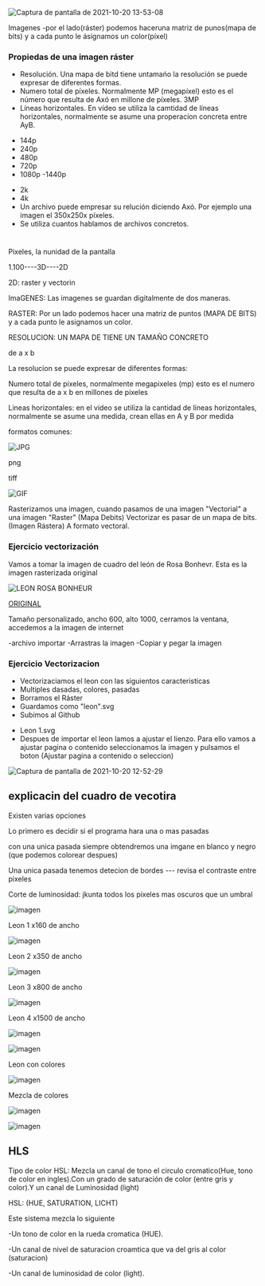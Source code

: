 

![Captura de pantalla de 2021-10-20 13-53-08](https://user-images.githubusercontent.com/90753279/138089405-300f224d-e4bb-4c1d-99a3-68a171cb908b.png)




Imagenes
 -por el lado(ráster) podemos haceruna matriz de punos(mapa de bits) y a cada punto le ásignamos un color(píxel)
 

### Propiedas de una imagen ráster
* Resolución. Una mapa de bitd tiene untamańo la resolución se puede expresar de diferentes formas.
*  Numero total de píxeles. Normalmente MP (megapíxel) esto es el número que resulta de Axó en millone de píxeles.   3MP
*  Líneas horizontales. En vídeo se utiliza la camtidad de líneas horizontales, normalmente se asume una properacíon concreta entre AyB.
-  144p
-  240p
-  480p
-  720p
-  1080p
-1440p
*  2k
*  4k
*  Un archivo puede empresar su relución diciendo Axó. Por ejemplo una imagen el 350x250x píxeles.
*  Se utiliza cuantos hablamos de archivos concretos.

# 
Pixeles, la nunidad de la pantalla

1.100----3D----2D

2D: raster y vectorin

ImaGENES: Las imagenes se guardan digitalmente de dos maneras. 

RASTER: Por un lado podemos hacer una matriz de puntos (MAPA DE BITS) y a cada punto le asignamos un color.


RESOLUCION: UN MAPA DE TIENE UN TAMAÑO CONCRETO

de a x b

La resolucion se puede expresar de diferentes formas: 

Numero total de pixeles, normalmente megapixeles (mp) esto es el numero que resulta de a x b en millones de pixeles

Lineas horizontales: en el video se utiliza la cantidad de lineas horizontales, normalmente se asume una medida, crean ellas en A y B por medida

formatos comunes:

![JPG](https://www.cleverfiles.com/howto/wp-content/uploads/2018/03/minion.jpg)

png

tiff

![GIF](https://i2.wp.com/hipertextual.com/wp-content/uploads/2016/10/giphy.gif?w=400&ssl=1)

 Rasterizamos una imagen, cuando pasamos de una imagen "Vectorial" a una imagen "Raster" (Mapa Debits)
 Vectorizar es pasar de un mapa de bits.(Imagen Rástera) A formato vectoral.

### Ejercicio vectorización

Vamos a tomar la imagen de cuadro del león de Rosa Bonhevr.
Esta es la imagen rasterizada original 

![LEON ROSA BONHEUR](https://content3.cdnprado.net/imagenes/Documentos/imgsem/a6/a61b/a61b0f48-75f0-43fe-a995-63cc36158cbc/51b34837-980c-420b-8be3-76e896cce33b_268.jpg)

[ORIGINAL](https://imagenes.elpais.com/resizer/BZC1wtnQ7F9Fh9_KJdxKWADf-yA=/1960x0/arc-anglerfish-eu-central-1-prod-prisa.s3.amazonaws.com/public/XFGHWVUB6GGPQQBIV36UCJXVOY.jpg)

Tamaño personalizado, ancho 600, alto 1000, cerramos la ventana, accedemos a la imagen de internet

-archivo importar
-Arrastras la imagen
-Copiar y pegar la imagen


### Ejercicio Vectorizacion

* Vectorizaciamos el leon con las siguientos caracteristicas 
* Multiples dasadas, colores, pasadas
* Borramos el Ráster
* Guardamos como "leon".svg
* Subimos al Github
- Leon 1.svg
- Despues de importar el leon lamos a ajustar el lienzo. Para ello vamos a ajustar pagina o contenido seleccionamos la imagen y pulsamos el boton (Ajustar pagina a contenido o seleccion)



![Captura de pantalla de 2021-10-20 12-52-29](https://user-images.githubusercontent.com/90753262/138080136-03d115c5-7e08-42da-aab0-bd156e229fd7.png)



## explicacin del cuadro de vecotira

Existen varias opciones

Lo primero es decidir si el programa hara una o mas pasadas

con una unica pasada siempre obtendremos una imgane en blanco y negro (que podemos colorear despues)

Una unica pasada tenemos detecion de bordes --- revisa el contraste entre pixeles

Corte de luminosidad: jkunta todos los pixeles mas oscuros que un umbral


![imagen](https://user-images.githubusercontent.com/90753194/139021990-3cf2bd21-8c8a-47a3-a7f1-3f1417c9dc38.png)
 




Leon 1 x160 de ancho

![imagen](https://user-images.githubusercontent.com/90753194/139022325-4cd168bf-2662-41a4-a6be-27ba54881c94.png)

Leon 2 x350 de ancho

![imagen](https://user-images.githubusercontent.com/90753194/139022338-4dc849dc-476f-43dc-87b6-910ff297b749.png)

Leon 3 x800 de ancho

![imagen](https://user-images.githubusercontent.com/90753194/139022345-64a85883-99a9-4ae6-8c1a-c719885cef06.png)

Leon 4 x1500 de ancho

![imagen](https://user-images.githubusercontent.com/90753194/139022361-050a30dc-eb02-4b70-9011-164b72228035.png)

![imagen](https://user-images.githubusercontent.com/90753194/139022391-3cdf2693-60bf-4c50-855f-e37eab4d5874.png)




Leon con colores

![imagen](https://user-images.githubusercontent.com/90753194/139029442-e7995b2f-898e-408c-8565-fbdac25e92a3.png)

Mezcla de colores

![imagen](https://user-images.githubusercontent.com/90753194/139029487-fb161d98-5583-456c-8998-56bfcf3eeda1.png)

![imagen](https://user-images.githubusercontent.com/90753194/139029528-87703699-017d-458c-90b2-4cc9610f1f54.png)

## HLS

Tipo de color HSL: Mezcla un canal de tono el circulo cromatico(Hue, tono de color en ingles).Con un grado de saturación de color (entre gris y color).Y un canal de Luminosidad (light)

HSL: (HUE, SATURATION, LICHT)

Este sistema mezcla lo siguiente

-Un tono de color en la rueda cromatica (HUE).

-Un canal de nivel de saturacion croamtica que va del gris al color (saturacion)

-Un canal de luminosidad de color (light).
